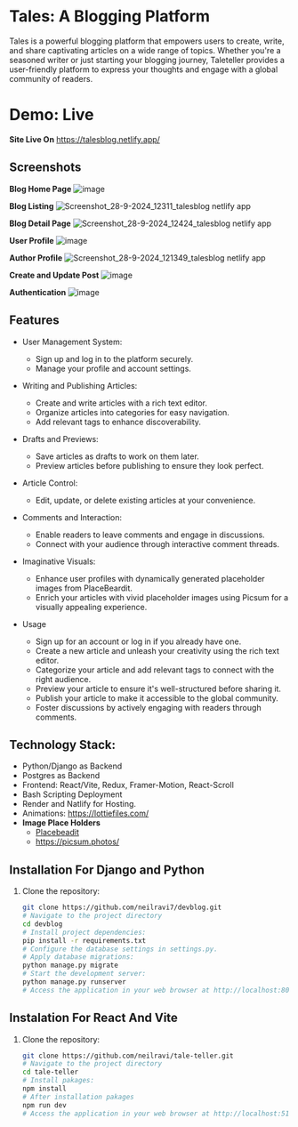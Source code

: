 # Tales: A Blogging Platform

Tales is a powerful blogging platform that empowers users to create, write, and share captivating articles on a wide range of topics. Whether you're a seasoned writer or just starting your blogging journey, Taleteller provides a user-friendly platform to express your thoughts and engage with a global community of readers.

# Demo: Live
**Site Live On**
https://talesblog.netlify.app/

## Screenshots
**Blog Home Page**
![image](https://github.com/user-attachments/assets/b24efa9e-4b2d-4dd7-9940-fbadc6668e8f)

**Blog Listing**
![Screenshot_28-9-2024_12311_talesblog netlify app](https://github.com/user-attachments/assets/dd80291e-456c-45ba-8a2b-8f15973c9832)

**Blog Detail Page**
![Screenshot_28-9-2024_12424_talesblog netlify app](https://github.com/user-attachments/assets/628c12f0-2fe6-47ea-b0c2-d87b55cb50c3)

**User Profile**
![image](https://github.com/user-attachments/assets/55f5fa83-159a-4edd-b87f-bd66d283837c)

**Author Profile**
![Screenshot_28-9-2024_121349_talesblog netlify app](https://github.com/user-attachments/assets/79e4f9d5-b866-49df-9c2a-812683bebb08)

**Create and Update Post**
![image](https://github.com/user-attachments/assets/d603073a-0b27-47c7-b6c5-fb2278c39f92)

**Authentication**
![image](https://github.com/user-attachments/assets/6321a652-d16a-4343-8c74-03b729096642)

## Features

- User Management System:
  - Sign up and log in to the platform securely.
  - Manage your profile and account settings.

- Writing and Publishing Articles:
  - Create and write articles with a rich text editor.
  - Organize articles into categories for easy navigation.
  - Add relevant tags to enhance discoverability.

- Drafts and Previews:
  - Save articles as drafts to work on them later.
  - Preview articles before publishing to ensure they look perfect.

- Article Control:
  - Edit, update, or delete existing articles at your convenience.

- Comments and Interaction:
  - Enable readers to leave comments and engage in discussions.
  - Connect with your audience through interactive comment threads.

- Imaginative Visuals:
  - Enhance user profiles with dynamically generated placeholder images from PlaceBeardit.
  - Enrich your articles with vivid placeholder images using Picsum for a visually appealing experience.

- Usage
  - Sign up for an account or log in if you already have one.
  - Create a new article and unleash your creativity using the rich text editor.
  - Categorize your article and add relevant tags to connect with the right audience.
  - Preview your article to ensure it's well-structured before sharing it.
  - Publish your article to make it accessible to the global community.
  - Foster discussions by actively engaging with readers through comments.

## Technology Stack:
  - Python/Django as Backend
  - Postgres as Backend
  - Frontend: React/Vite, Redux, Framer-Motion, React-Scroll
  - Bash Scripting Deployment
  - Render and Natlify for Hosting.
  - Animations: https://lottiefiles.com/
  - **Image Place Holders**
      - [Placebeadit](https://placebeard.it/)
      - https://picsum.photos/

## Installation For Django and Python
1. Clone the repository:
   ```bash
   git clone https://github.com/neilravi7/devblog.git
   # Navigate to the project directory
   cd devblog
   # Install project dependencies:
   pip install -r requirements.txt
   # Configure the database settings in settings.py.
   # Apply database migrations:
   python manage.py migrate
   # Start the development server:
   python manage.py runserver
   # Access the application in your web browser at http://localhost:8000.

## Instalation For React And Vite
1. Clone the repository:
   ```bash
   git clone https://github.com/neilravi/tale-teller.git
   # Navigate to the project directory
   cd tale-teller
   # Install pakages:
   npm install
   # After installation pakages 
   npm run dev
   # Access the application in your web browser at http://localhost:5173
      
   

